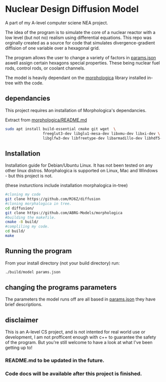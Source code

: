 # Nuclear Design Diffusion Model
A part of my A-level computer sciene NEA project.

The idea of the program is to simulate the core of a nuclear reactor with a low level (but not no) realism using differential equations. This repo was orginally created as a source for code that simulates divergence-gradient diffision of one variable over a hexagonal grid.

The program allows the user to change a variety of factors in [params.json](/params.json) aswell assign certain hexagons special properties. These being nuclear fuel rods, control rods, or coolant channels.

The model is heavily dependant on the [morphologica](https://github.com/ABRG-Models/morphologica) library installed in-tree with the code.


## dependancies
This project requires an installation of Morphologica's dependancies.

Extract from [morphologica/README.md]()
```bash
sudo apt install build-essential cmake git wget  \
                 freeglut3-dev libglu1-mesa-dev libxmu-dev libxi-dev \
                 libglfw3-dev libfreetype-dev libarmadillo-dev libhdf5-dev
```

## Installation
Installation guide for Debian/Ubuntu Linux. It has not been tested on any other linux distros. Morphalogica is supported on Linux, Mac and Windows - but this project is not.

(these insturctions include installation morphalogica in-tree)
```bash
#cloning my code
git clone https://github.com/MJ6Z/diffusion
#cloning morphalogica in tree.
cd diffusion/
git clone https://github.com/ABRG-Models/morphologica
#building the makefile.
cmake -B build/
#compliling my code.
cd build/
make
```

## Running the program
From your install directory (not your build directory) run:
```bash
./build/model params.json
```

## changing the programs parameters
The parameters the model runs off are all based in [params.json](/params.json) they have brief descriptions.

## disclaimer
This is an A-level CS project, and is not intented for real world use or development, I am not profficent enough with c++ to guarantee the safety of the program. But you're still welcome to have a look at what I've been getting up to!

### README.md to be updated in the future.
### Code docs will be available after this project is finished.
